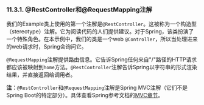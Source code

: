 
### 11.3.1. @RestController和@RequestMapping注解

我们的Example类上使用的第一个注解是`@RestController`。这被称为一个构造型（stereotype）注解。它为阅读代码的人们提供建议。对于Spring，该类扮演了一个特殊角色。在本示例中，我们的类是一个web `@Controller`，所以当处理进来的web请求时，Spring会询问它。

`@RequestMapping`注解提供路由信息。它告诉Spring任何来自"/"路径的HTTP请求都应该被映射到`home`方法。`@RestController`注解告诉Spring以字符串的形式渲染结果，并直接返回给调用者。

**注**：`@RestController`和`@RequestMapping`注解是Spring MVC注解（它们不是Spring Boot的特定部分）。具体查看Spring参考文档的[MVC章节](http://docs.spring.io/spring/docs/4.1.5.RELEASE/spring-framework-reference/htmlsingle#mvc)。
